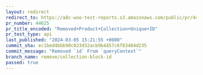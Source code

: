 ```yaml
---
layout: redirect
redirect_to: https://a8c-woo-test-reports.s3.amazonaws.com/public/pr/44625/api/index.html
pr_number: 44625
pr_title_encoded: "Removed+Product+Collection+Unique+ID"
pr_test_type: api
last_published: "2024-03-05 15:21:55 +0000"
commit_sha: ec1bed4bbb90c023d32acb9b4457c6f83404d235
commit_message: "Removed `id` From `queryContext`"
branch_name: remove/collection-block-id
passed: true
---
```

